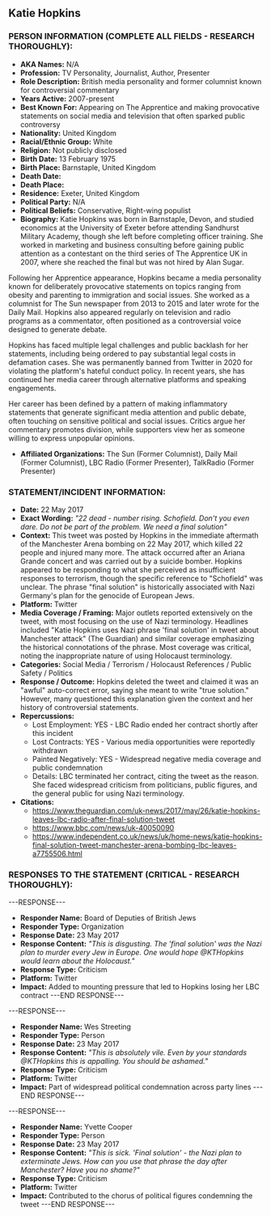 ## Katie Hopkins

### PERSON INFORMATION (COMPLETE ALL FIELDS - RESEARCH THOROUGHLY):

- **AKA Names:** N/A
- **Profession:** TV Personality, Journalist, Author, Presenter
- **Role Description:** British media personality and former columnist known for controversial commentary
- **Years Active:** 2007-present
- **Best Known For:** Appearing on The Apprentice and making provocative statements on social media and television that often sparked public controversy
- **Nationality:** United Kingdom
- **Racial/Ethnic Group:** White
- **Religion:** Not publicly disclosed
- **Birth Date:** 13 February 1975
- **Birth Place:** Barnstaple, United Kingdom
- **Death Date:** 
- **Death Place:** 
- **Residence:** Exeter, United Kingdom
- **Political Party:** N/A
- **Political Beliefs:** Conservative, Right-wing populist
- **Biography:** Katie Hopkins was born in Barnstaple, Devon, and studied economics at the University of Exeter before attending Sandhurst Military Academy, though she left before completing officer training. She worked in marketing and business consulting before gaining public attention as a contestant on the third series of The Apprentice UK in 2007, where she reached the final but was not hired by Alan Sugar.

Following her Apprentice appearance, Hopkins became a media personality known for deliberately provocative statements on topics ranging from obesity and parenting to immigration and social issues. She worked as a columnist for The Sun newspaper from 2013 to 2015 and later wrote for the Daily Mail. Hopkins also appeared regularly on television and radio programs as a commentator, often positioned as a controversial voice designed to generate debate.

Hopkins has faced multiple legal challenges and public backlash for her statements, including being ordered to pay substantial legal costs in defamation cases. She was permanently banned from Twitter in 2020 for violating the platform's hateful conduct policy. In recent years, she has continued her media career through alternative platforms and speaking engagements.

Her career has been defined by a pattern of making inflammatory statements that generate significant media attention and public debate, often touching on sensitive political and social issues. Critics argue her commentary promotes division, while supporters view her as someone willing to express unpopular opinions.

- **Affiliated Organizations:** The Sun (Former Columnist), Daily Mail (Former Columnist), LBC Radio (Former Presenter), TalkRadio (Former Presenter)

### STATEMENT/INCIDENT INFORMATION:
- **Date:** 22 May 2017
- **Exact Wording:** *"22 dead - number rising. Schofield. Don't you even dare. Do not be part of the problem. We need a final solution"*
- **Context:** This tweet was posted by Hopkins in the immediate aftermath of the Manchester Arena bombing on 22 May 2017, which killed 22 people and injured many more. The attack occurred after an Ariana Grande concert and was carried out by a suicide bomber. Hopkins appeared to be responding to what she perceived as insufficient responses to terrorism, though the specific reference to "Schofield" was unclear. The phrase "final solution" is historically associated with Nazi Germany's plan for the genocide of European Jews.
- **Platform:** Twitter
- **Media Coverage / Framing:** Major outlets reported extensively on the tweet, with most focusing on the use of Nazi terminology. Headlines included "Katie Hopkins uses Nazi phrase 'final solution' in tweet about Manchester attack" (The Guardian) and similar coverage emphasizing the historical connotations of the phrase. Most coverage was critical, noting the inappropriate nature of using Holocaust terminology.
- **Categories:** Social Media / Terrorism / Holocaust References / Public Safety / Politics
- **Response / Outcome:** Hopkins deleted the tweet and claimed it was an "awful" auto-correct error, saying she meant to write "true solution." However, many questioned this explanation given the context and her history of controversial statements.
- **Repercussions:**
  - Lost Employment: YES - LBC Radio ended her contract shortly after this incident
  - Lost Contracts: YES - Various media opportunities were reportedly withdrawn
  - Painted Negatively: YES - Widespread negative media coverage and public condemnation
  - Details: LBC terminated her contract, citing the tweet as the reason. She faced widespread criticism from politicians, public figures, and the general public for using Nazi terminology.
- **Citations:** 
  - https://www.theguardian.com/uk-news/2017/may/26/katie-hopkins-leaves-lbc-radio-after-final-solution-tweet
  - https://www.bbc.com/news/uk-40050090
  - https://www.independent.co.uk/news/uk/home-news/katie-hopkins-final-solution-tweet-manchester-arena-bombing-lbc-leaves-a7755506.html

### RESPONSES TO THE STATEMENT (CRITICAL - RESEARCH THOROUGHLY):

---RESPONSE---
- **Responder Name:** Board of Deputies of British Jews
- **Responder Type:** Organization
- **Response Date:** 23 May 2017
- **Response Content:** *"This is disgusting. The 'final solution' was the Nazi plan to murder every Jew in Europe. One would hope @KTHopkins would learn about the Holocaust."*
- **Response Type:** Criticism
- **Platform:** Twitter
- **Impact:** Added to mounting pressure that led to Hopkins losing her LBC contract
---END RESPONSE---

---RESPONSE---
- **Responder Name:** Wes Streeting
- **Responder Type:** Person
- **Response Date:** 23 May 2017
- **Response Content:** *"This is absolutely vile. Even by your standards @KTHopkins this is appalling. You should be ashamed."*
- **Response Type:** Criticism
- **Platform:** Twitter
- **Impact:** Part of widespread political condemnation across party lines
---END RESPONSE---

---RESPONSE---
- **Responder Name:** Yvette Cooper
- **Responder Type:** Person
- **Response Date:** 23 May 2017
- **Response Content:** *"This is sick. 'Final solution' - the Nazi plan to exterminate Jews. How can you use that phrase the day after Manchester? Have you no shame?"*
- **Response Type:** Criticism
- **Platform:** Twitter
- **Impact:** Contributed to the chorus of political figures condemning the tweet
---END RESPONSE---